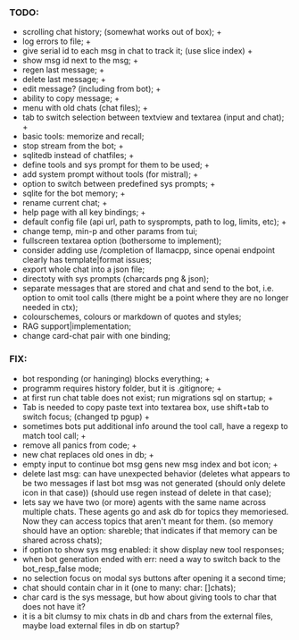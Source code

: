 ### TODO:
- scrolling chat history; (somewhat works out of box); +
- log errors to file; +
- give serial id to each msg in chat to track it; (use slice index) +
- show msg id next to the msg; +
- regen last message; +
- delete last message; +
- edit message? (including from bot); +
- ability to copy message; +
- menu with old chats (chat files); +
- tab to switch selection between textview and textarea (input and chat); +
- basic tools: memorize and recall;
- stop stream from the bot; +
- sqlitedb instead of chatfiles; +
- define tools and sys prompt for them to be used; +
- add system prompt without tools (for mistral); +
- option to switch between predefined sys prompts; +
- sqlite for the bot memory; +
- rename current chat; +
- help page with all key bindings; +
- default config file (api url, path to sysprompts, path to log, limits, etc); +
- change temp, min-p and other params from tui;
- fullscreen textarea option (bothersome to implement);
- consider adding use /completion of llamacpp, since openai endpoint clearly has template|format issues;
- export whole chat into a json file;
- directoty with sys prompts (charcards png & json);
- separate messages that are stored and chat and send to the bot, i.e. option to omit tool calls (there might be a point where they are no longer needed in ctx);
- colourschemes, colours or markdown of quotes and styles;
- RAG support|implementation;
- change card-chat pair with one binding;

### FIX:
- bot responding (or haninging) blocks everything; +
- programm requires history folder, but it is .gitignore; +
- at first run chat table does not exist; run migrations sql on startup; +
- Tab is needed to copy paste text into textarea box, use shift+tab to switch focus; (changed tp pgup) +
- sometimes bots put additional info around the tool call, have a regexp to match tool call; +
- remove all panics from code; +
- new chat replaces old ones in db; +
- empty input to continue bot msg gens new msg index and bot icon; +
- delete last msg: can have unexpected behavior (deletes what appears to be two messages if last bot msg was not generated (should only delete icon in that case)) (should use regen instead of delete in that case);
- lets say we have two (or more) agents with the same name across multiple chats. These agents go and ask db for topics they memoriesed. Now they can access topics that aren't meant for them. (so memory should have an option: shareble; that indicates if that memory can be shared across chats);
- if option to show sys msg enabled: it show display new tool responses;
- when bot generation ended with err: need a way to switch back to the bot_resp_false mode;
- no selection focus on modal sys buttons after opening it a second time;
- chat should contain char in it (one to many: char: []chats);
- char card is the sys message, but how about giving tools to char that does not have it?
- it is a bit clumsy to mix chats in db and chars from the external files, maybe load external files in db on startup?
